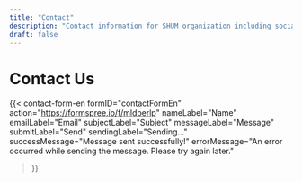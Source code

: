 ```yaml
---
title: "Contact"
description: "Contact information for SHUM organization including social networks, email, and location details"
draft: false
---
```


# Contact Us


{{< contact-form-en 
    formID="contactFormEn"
    action="https://formspree.io/f/mldberlp"
    nameLabel="Name"
    emailLabel="Email"
    subjectLabel="Subject"
    messageLabel="Message"
    submitLabel="Send"
    sendingLabel="Sending..."
    successMessage="Message sent successfully!"
    errorMessage="An error occurred while sending the message. Please try again later."
>}}
